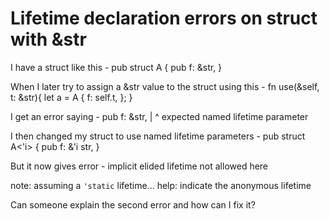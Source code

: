 
# Lifetime declaration errors on struct with &str

I have a struct like this -
pub struct A {
    pub f: &str,
}

When I later try to assign a &str value to the struct using this -
fn use(&self, t: &str){
       let a = A {
            f: self.t,
       };
}

I get an error saying -
pub f: &str,
  |      ^ expected named lifetime parameter

I then changed my struct to use named lifetime parameters -
pub struct A<'i> {
    pub f: &'i str,
}

But it now gives error -
implicit elided lifetime not allowed here

note: assuming a `'static` lifetime...
help: indicate the anonymous lifetime

Can someone explain the second error and how can I fix it?

        